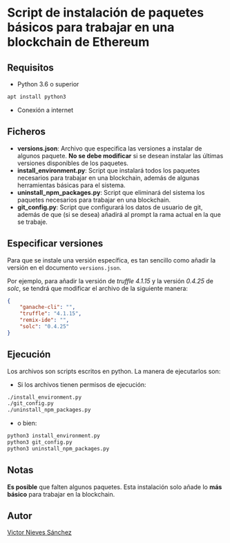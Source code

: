 # Script de instalación de paquetes básicos para trabajar en una blockchain de Ethereum

## Requisitos
- Python 3.6 o superior
```sh
apt install python3
```
- Conexión a internet
## Ficheros 
- **versions.json**: Archivo que especifica las versiones a instalar de algunos paquete.
**No se debe modificar** si se desean instalar las últimas versiones disponibles de los paquetes.
- **install_environment.py**: Script que instalará todos los paquetes necesarios para trabajar en una blockchain, además de algunas herramientas básicas para el sistema.
- **uninstall_npm_packages.py**: Script que eliminará del sistema los paquetes necesarios para trabajar en una blockchain.
- **git_config.py**: Script que configurará los datos de usuario de git, además de que (si se desea) añadirá al prompt la rama actual en la que se trabaje.
## Especificar versiones
Para que se instale una versión específica, es tan sencillo como añadir la versión en el documento `versions.json`.

Por ejemplo, para añadir la versión de _truffle_ _4.1.15_ y la versión _0.4.25_ de _solc_, se tendrá que modificar el archivo de la siguiente manera:
```json
{
	"ganache-cli": "",
	"truffle": "4.1.15",
	"remix-ide": "",
	"solc": "0.4.25"
}
```
## Ejecución
Los archivos son scripts escritos en python. La manera de ejecutarlos son:
- Si los archivos tienen permisos de ejecución:
```sh
./install_environment.py
./git_config.py
./uninstall_npm_packages.py
```
- o bien:
```sh
python3 install_environment.py
python3 git_config.py
python3 uninstall_npm_packages.py
```

## Notas
**Es posible** que falten algunos paquetes. Esta instalación solo añade lo **más básico** para trabajar en la blockchain.
## Autor
[Victor Nieves Sánchez](https://github.com/VictorNS69)
